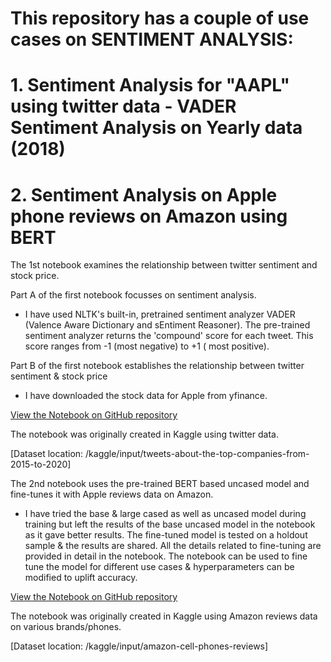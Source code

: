 # This repository has a couple of use cases on SENTIMENT ANALYSIS:

# 1. Sentiment Analysis for "AAPL" using twitter data - VADER Sentiment Analysis on Yearly data (2018)
# 2. Sentiment Analysis on Apple phone reviews on Amazon using BERT

The 1st notebook examines the relationship between twitter sentiment and stock price.

Part A of the first notebook focusses on sentiment analysis.

- I have used NLTK's built-in, pretrained sentiment analyzer VADER (Valence Aware Dictionary and sEntiment Reasoner).
The pre-trained sentiment analyzer returns the 'compound' score for each tweet. This score ranges from -1 (most negative) to +1 ( most positive).

Part B of the first notebook establishes the relationship between twitter sentiment & stock price

- I have downloaded the stock data for Apple from yfinance.

[View the Notebook on GitHub repository](https://github.com/kapil-git-tech/Sentiment_Analysis/blob/main/sentiment-analysis-with-twitter-data-for-apple.ipynb)

The notebook was originally created in Kaggle using twitter data. 

[Dataset location: 
/kaggle/input/tweets-about-the-top-companies-from-2015-to-2020]

The 2nd notebook uses the pre-trained BERT based uncased model and fine-tunes it with Apple reviews data on Amazon.
- I have tried the base & large cased as well as uncased model during training but left the results of the base uncased model in the notebook as it gave better results.
The fine-tuned model is tested on a holdout sample & the results are shared. All the details related to fine-tuning are provided in detail in the notebook.
The notebook can be used to fine tune the model for different use cases & hyperparameters can be modified to uplift accuracy.

[View the Notebook on GitHub repository](https://github.com/kapil-git-tech/Sentiment_Analysis/blob/main/sentiment-analysis-on-phone-reviews-bert-use-case.ipynb)

The notebook was originally created in Kaggle using Amazon reviews data on various brands/phones. 

[Dataset location: 
/kaggle/input/amazon-cell-phones-reviews]